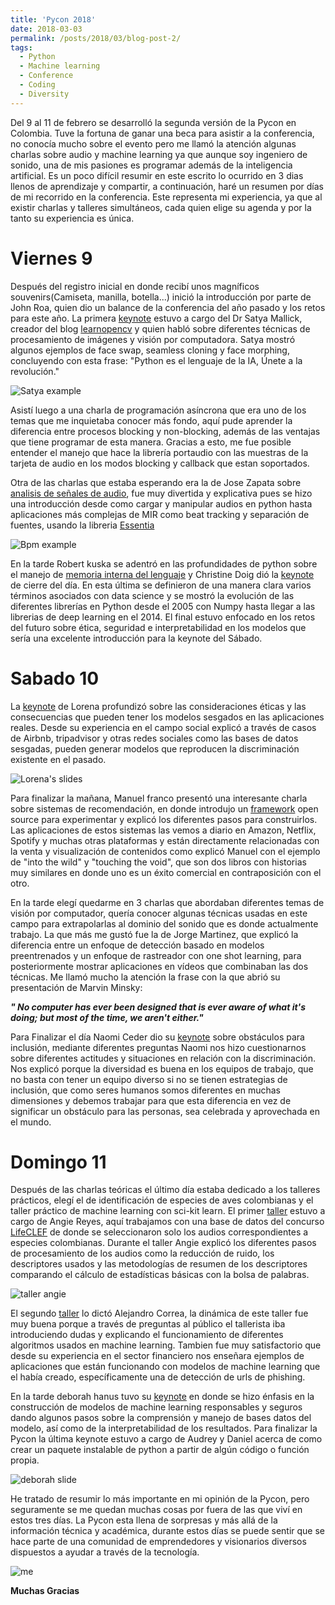 ```yaml
---
title: 'Pycon 2018'
date: 2018-03-03
permalink: /posts/2018/03/blog-post-2/
tags:
  - Python
  - Machine learning
  - Conference
  - Coding
  - Diversity
---
```


Del 9 al 11 de febrero se desarrolló la segunda versión de la Pycon en Colombia. Tuve la fortuna de ganar una beca para asistir 
a la conferencia, no conocía mucho sobre el evento pero me llamó la atención algunas charlas sobre audio y machine learning ya que
aunque soy ingeniero de sonido, una de mis pasiones es programar además de la inteligencia artificial. Es un poco difícil resumir
en este escrito lo ocurrido en 3 dias llenos de aprendizaje y compartir, a continuación, haré un resumen por días de mi recorrido en la conferencia. Este representa mi experiencia, ya que al existir charlas y talleres simultáneos, cada quien elige su agenda y
por la tanto su experiencia es única.

Viernes 9 
======

Después del registro inicial en donde recibí unos magníficos souvenirs(Camiseta, manilla, botella...) inició la introducción
por parte de John Roa, quien dio un balance de la conferencia del año pasado y los retos para este año. La primera [keynote](http://www.learnopencv.com/wp-content/uploads/2018/02/Satya-Mallick-PyCon-Colombia-Keynote-2018.pdf) estuvo
a cargo del Dr Satya Mallick, creador del blog [learnopencv](http://www.learnopencv.com/)  y quien habló sobre diferentes técnicas de procesamiento de imágenes y visión por computadora. Satya mostró algunos ejemplos de face swap, seamless cloning y
face morphing, concluyendo con esta frase: "Python es el lenguaje de la IA, Únete a la revolución."

![Satya example](/images/satya_example.png)


Asistí luego a una charla de programación asíncrona que era uno de los temas que me inquietaba conocer más fondo, aquí pude aprender la diferencia entre procesos blocking y non-blocking, además de las ventajas que tiene programar de esta manera. 
Gracias a esto, me fue posible entender el manejo que hace la librería portaudio con las muestras de la tarjeta de audio en 
los modos blocking y callback que estan soportados. 


Otra de las charlas que estaba esperando era la de Jose Zapata sobre [analisis de señales de audio](https://github.com/JoseRZapata/Pycon2018Colombia), fue muy divertida y explicativa pues se hizo una introducción desde como cargar y manipular audios en python hasta aplicaciones más complejas de MIR como beat tracking y separación de fuentes, usando la libreria [Essentia](http://essentia.upf.edu/documentation/)

![Bpm example](/images/bpm_example.png)

En la tarde Robert kuska se adentró en las profundidades de python sobre el manejo de [memoria interna del lenguaje](https://docs.google.com/presentation/d/1DYSYqu1bsODQVOAZupdPZ4afYeAuuze0mEGC0b-9bAw/edit#slide=id.p) y Christine Doig dió la [keynote](https://speakerdeck.com/chdoig/pycon-colombia-2018) de cierre del día. En esta última se definieron de una manera clara
varios términos asociados con data science y se mostró la evolución de las diferentes librerías en Python desde el 2005 con Numpy hasta llegar a las librerias de deep learning en el 2014. El final estuvo enfocado en los retos del futuro sobre ética, seguridad e interpretabilidad en los modelos que sería una excelente introducción para la keynote del Sábado.


Sabado 10
======

La [keynote](https://docs.google.com/presentation/d/1VJpw_h95B0yfWEJDGn9Hj1qeGRk0b9_TOFqDXOo2pwA/edit#slide=id.g30ecf3654e_0_197) de Lorena profundizó sobre las consideraciones éticas y las consecuencias que pueden tener los modelos sesgados en las aplicaciones reales. Desde su experiencia en el campo social explicó a través de casos de Airbnb, tripadvisor y otras redes
sociales como las bases de datos sesgadas, pueden generar modelos que reproducen la discriminación existente en 
el pasado.


![Lorena's slides](/images/lorena_example.png)


Para finalizar la mañana, Manuel franco presentó una interesante charla sobre sistemas de recomendación, en donde introdujo un 
[framework](https://github.com/maigfrga/nt-recommend) open source para experimentar y explicó los diferentes pasos para 
construirlos. Las aplicaciones de estos sistemas las vemos a diario en Amazon, Netflix, Spotify y muchas otras plataformas
y están directamente relacionadas con la venta y visualización de contenidos como explicó Manuel con el ejemplo de "into the
wild" y "touching the void", que son dos libros con historias muy similares en donde uno es un éxito comercial en contraposición con el otro.



En la tarde elegí quedarme en 3 charlas que abordaban diferentes temas de visión por computador, quería conocer algunas
técnicas usadas en este campo para extrapolarlas al dominio del sonido que es donde actualmente trabajo. La que más me gustó fue la de Jorge Martinez, que explicó la diferencia entre un enfoque de detección basado en modelos preentrenados y un enfoque de rastreador con one shot learning, para posteriormente mostrar aplicaciones en vídeos que combinaban las dos técnicas. Me llamó mucho la atención la frase con la que abrió su presentación de Marvin Minsky: 


***" No computer has ever been designed that is ever aware of what it's doing; but most of the time, we aren't either."***


Para Finalizar el día Naomi Ceder dio su [keynote](https://goo.gl/LvXY23) sobre obstáculos para inclusión, mediante diferentes preguntas Naomi nos hizo cuestionarnos sobre diferentes actitudes y situaciones en relación con la discriminación. Nos explicó porque la diversidad es buena en los equipos de trabajo, que no basta con tener un equipo diverso si no se tienen estrategias de inclusión, que como seres humanos somos diferentes en muchas dimensiones y debemos trabajar para que esta diferencia en vez de significar un obstáculo para las personas, sea celebrada y aprovechada en el mundo.



Domingo 11
======

Después de las charlas teóricas el último día estaba dedicado a los talleres prácticos, elegí el de identificación de especies de
aves colombianas y el taller práctico de machine learning con sci-kit learn. El primer [taller](https://github.com/angiereyesbet/birdPycon2018) estuvo a cargo de Angie Reyes, aquí trabajamos con una base de datos del concurso [LifeCLEF](http://imageclef.org/lifeclef/2017) de donde se seleccionaron solo los audios correspondientes a especies colombianas. Durante el taller Angie explicó los diferentes pasos de procesamiento de los audios como la reducción de ruido, los descriptores usados y las metodologías de resumen de los descriptores comparando el cálculo de estadísticas básicas con la bolsa de palabras.

![taller angie](/images/angie_taller.png)

El segundo [taller](https://github.com/albahnsen/Tutorial_PracticalMachineLearning_Pycon) lo dictó Alejandro Correa, la dinámica
de este taller fue muy buena porque a través de preguntas al público el tallerista iba introduciendo dudas y explicando el funcionamiento de diferentes algoritmos usados en machine learning. Tambien fue muy satisfactorio que desde su experiencia en el sector financiero nos enseñara ejemplos de aplicaciones que están funcionando con modelos de machine learning que el había creado, específicamente una de detección de urls de phishing.


En la tarde deborah hanus tuvo su [keynote](https://www.slideshare.net/DeborahHanus/pycon-colombia-keynote-2018) en donde se hizo énfasis en la construcción de modelos de machine learning responsables y seguros dando algunos pasos sobre la comprensión y manejo de bases datos del modelo, así como de la interpretabilidad de los resultados. Para finalizar la Pycon la última keynote estuvo a cargo de Audrey y Daniel acerca de como crear un paquete instalable de python a partir de algún código o función propia.


![deborah slide](/images/deborah_slide.png)

He tratado de resumir lo más importante en mi opinión de la Pycon, pero seguramente se me quedan muchas cosas por fuera de las que viví en estos tres días. La Pycon esta llena de sorpresas y más allá de la información técnica y académica, durante estos días se puede sentir que se hace parte de una comunidad de emprendedores y visionarios diversos dispuestos a ayudar a través de la tecnología.

![me](/images/jose.jpg)

**Muchas Gracias**
